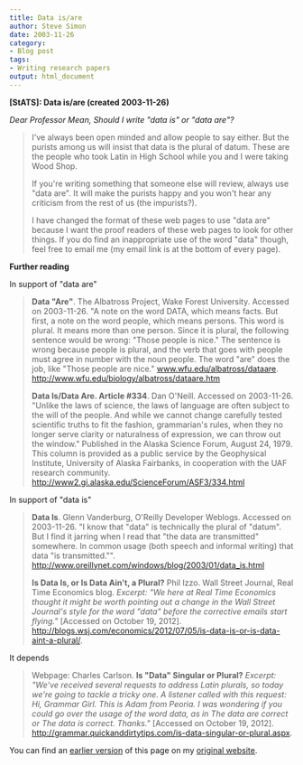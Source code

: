 ```yaml
---
title: Data is/are
author: Steve Simon
date: 2003-11-26
category: 
- Blog post
tags: 
- Writing research papers
output: html_document
---
```

****[StATS]:** Data is/are (created 2003-11-26)**

*Dear Professor Mean, Should I write \"data is\" or \"data are\"?*

> I\'ve always been open minded and allow people to say either. But the
> purists among us will insist that data is the plural of datum. These
> are the people who took Latin in High School while you and I were
> taking Wood Shop.
>
> If you\'re writing something that someone else will review, always use
> \"data are\". It will make the purists happy and you won\'t hear any
> criticism from the rest of us (the impurists?).
>
> I have changed the format of these web pages to use \"data are\"
> because I want the proof readers of these web pages to look for other
> things. If you do find an inappropriate use of the word \"data\"
> though, feel free to email me (my email link is at the bottom of every
> page).

**Further reading**

In support of \"data are\"

> **Data \"Are\"**. The Albatross Project, Wake Forest University.
> Accessed on 2003-11-26. \"A note on the word DATA, which means facts.
> But first, a note on the word people, which means persons. This word
> is plural. It means more than one person. Since it is plural, the
> following sentence would be wrong: \"Those people is nice.\" The
> sentence is wrong because people is plural, and the verb that goes
> with people must agree in number with the noun people. The word
> \"are\" does the job, like \"Those people are nice.\"
> www.wfu.edu/albatross/dataare.
> <http://www.wfu.edu/biology/albatross/dataare.htm>
>
> **Data Is/Data Are. Article \#334**. Dan O\'Neill. Accessed on
> 2003-11-26. \"Unlike the laws of science, the laws of language are
> often subject to the will of the people. And while we cannot change
> carefully tested scientific truths to fit the fashion, grammarian\'s
> rules, when they no longer serve clarity or naturalness of expression,
> we can throw out the window.\" Published in the Alaska Science Forum,
> August 24, 1979. This column is provided as a public service by the
> Geophysical Institute, University of Alaska Fairbanks, in cooperation
> with the UAF research community.
> <http://www2.gi.alaska.edu/ScienceForum/ASF3/334.html>

In support of \"data is\"

> **Data Is**. Glenn Vanderburg, O\'Reilly Developer Weblogs. Accessed
> on 2003-11-26. \"I know that \"data\" is technically the plural of
> \"datum\". But I find it jarring when I read that \"the data are
> transmitted\" somewhere. In common usage (both speech and informal
> writing) that data \"is transmitted.\"\".
> <http://www.oreillynet.com/windows/blog/2003/01/data_is.html>
>
> **Is Data Is, or Is Data Ain\'t, a Plural?** Phil Izzo. Wall Street
> Journal, Real Time Economics blog. *Excerpt: \"We here at Real Time
> Economics thought it might be worth pointing out a change in the Wall
> Street Journal\'s style for the word \"data\" before the corrective
> emails start flying.\"* \[Accessed on October 19, 2012\].
> <http://blogs.wsj.com/economics/2012/07/05/is-data-is-or-is-data-aint-a-plural/>.

It depends

> Webpage: Charles Carlson. **Is \"Data\" Singular or Plural?**
> *Excerpt: \"We\'ve received several requests to address Latin plurals,
> so today we\'re going to tackle a tricky one. A listener called with
> this request: Hi, Grammar Girl. This is Adam from Peoria. I was
> wondering if you could go over the usage of the word data, as in The
> data are correct or The data is correct. Thanks.\"* \[Accessed on
> October 19, 2012\].
> <http://grammar.quickanddirtytips.com/is-data-singular-or-plural.aspx>.

You can find an [earlier version](http://www.pmean.com/03/data_is.html) of this page on my [original website](http://www.pmean.com/original_site.html).
